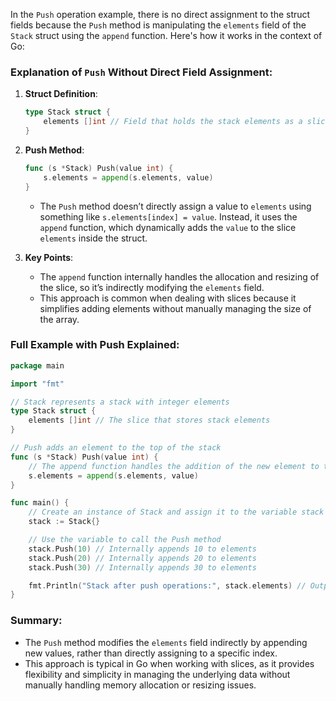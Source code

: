 In the `Push` operation example, there is no direct assignment to the struct fields because the `Push` method is manipulating the `elements` field of the `Stack` struct using the `append` function. Here's how it works in the context of Go:

### Explanation of `Push` Without Direct Field Assignment:

1. **Struct Definition**:
   ```go
   type Stack struct {
       elements []int // Field that holds the stack elements as a slice of integers
   }
   ```

2. **Push Method**:
   ```go
   func (s *Stack) Push(value int) {
       s.elements = append(s.elements, value)
   }
   ```

   - The `Push` method doesn’t directly assign a value to `elements` using something like `s.elements[index] = value`. Instead, it uses the `append` function, which dynamically adds the `value` to the slice `elements` inside the struct.

3. **Key Points**:
   - The `append` function internally handles the allocation and resizing of the slice, so it’s indirectly modifying the `elements` field.
   - This approach is common when dealing with slices because it simplifies adding elements without manually managing the size of the array.

### Full Example with Push Explained:

```go
package main

import "fmt"

// Stack represents a stack with integer elements
type Stack struct {
    elements []int // The slice that stores stack elements
}

// Push adds an element to the top of the stack
func (s *Stack) Push(value int) {
    // The append function handles the addition of the new element to the slice
    s.elements = append(s.elements, value)
}

func main() {
    // Create an instance of Stack and assign it to the variable stack
    stack := Stack{}

    // Use the variable to call the Push method
    stack.Push(10) // Internally appends 10 to elements
    stack.Push(20) // Internally appends 20 to elements
    stack.Push(30) // Internally appends 30 to elements

    fmt.Println("Stack after push operations:", stack.elements) // Output: [10 20 30]
}
```

### Summary:
- The `Push` method modifies the `elements` field indirectly by appending new values, rather than directly assigning to a specific index.
- This approach is typical in Go when working with slices, as it provides flexibility and simplicity in managing the underlying data without manually handling memory allocation or resizing issues.